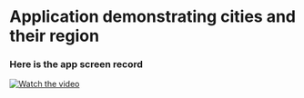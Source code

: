 # Application demonstrating cities and their region

### Here is the app screen record
[![Watch the video](img.youtube.com/vi/fInPL6f3pgc/0.jpg)](https://www.youtube.com/shorts/fInPL6f3pgc)
